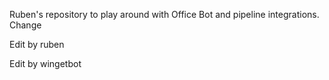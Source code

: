 Ruben's repository to play around with Office Bot and pipeline integrations. Change

Edit by ruben

Edit by wingetbot
